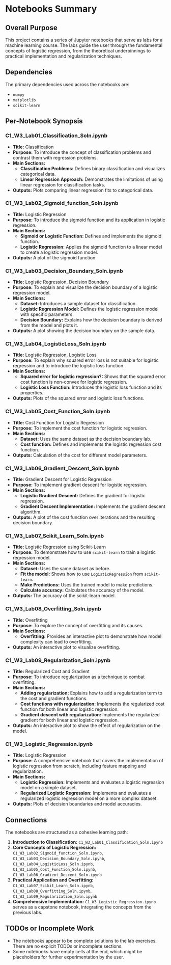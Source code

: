 # Notebooks Summary

## Overall Purpose

This project contains a series of Jupyter notebooks that serve as labs for a machine learning course. The labs guide the user through the fundamental concepts of logistic regression, from the theoretical underpinnings to practical implementation and regularization techniques.

## Dependencies

The primary dependencies used across the notebooks are:
- `numpy`
- `matplotlib`
- `scikit-learn`

## Per-Notebook Synopsis

### C1_W3_Lab01_Classification_Soln.ipynb
- **Title:** Classification
- **Purpose:** To introduce the concept of classification problems and contrast them with regression problems.
- **Main Sections:**
    - **Classification Problems:** Defines binary classification and visualizes categorical data.
    - **Linear Regression Approach:** Demonstrates the limitations of using linear regression for classification tasks.
- **Outputs:** Plots comparing linear regression fits to categorical data.

### C1_W3_Lab02_Sigmoid_function_Soln.ipynb
- **Title:** Logistic Regression
- **Purpose:** To introduce the sigmoid function and its application in logistic regression.
- **Main Sections:**
    - **Sigmoid or Logistic Function:** Defines and implements the sigmoid function.
    - **Logistic Regression:** Applies the sigmoid function to a linear model to create a logistic regression model.
- **Outputs:** A plot of the sigmoid function.

### C1_W3_Lab03_Decision_Boundary_Soln.ipynb
- **Title:** Logistic Regression, Decision Boundary
- **Purpose:** To explain and visualize the decision boundary of a logistic regression model.
- **Main Sections:**
    - **Dataset:** Introduces a sample dataset for classification.
    - **Logistic Regression Model:** Defines the logistic regression model with specific parameters.
    - **Decision Boundary:** Explains how the decision boundary is derived from the model and plots it.
- **Outputs:** A plot showing the decision boundary on the sample data.

### C1_W3_Lab04_LogisticLoss_Soln.ipynb
- **Title:** Logistic Regression, Logistic Loss
- **Purpose:** To explain why squared error loss is not suitable for logistic regression and to introduce the logistic loss function.
- **Main Sections:**
    - **Squared error for logistic regression?:** Shows that the squared error cost function is non-convex for logistic regression.
    - **Logistic Loss Function:** Introduces the logistic loss function and its properties.
- **Outputs:** Plots of the squared error and logistic loss functions.

### C1_W3_Lab05_Cost_Function_Soln.ipynb
- **Title:** Cost Function for Logistic Regression
- **Purpose:** To implement the cost function for logistic regression.
- **Main Sections:**
    - **Dataset:** Uses the same dataset as the decision boundary lab.
    - **Cost function:** Defines and implements the logistic regression cost function.
- **Outputs:** Calculation of the cost for different model parameters.

### C1_W3_Lab06_Gradient_Descent_Soln.ipynb
- **Title:** Gradient Descent for Logistic Regression
- **Purpose:** To implement gradient descent for logistic regression.
- **Main Sections:**
    - **Logistic Gradient Descent:** Defines the gradient for logistic regression.
    - **Gradient Descent Implementation:** Implements the gradient descent algorithm.
- **Outputs:** A plot of the cost function over iterations and the resulting decision boundary.

### C1_W3_Lab07_Scikit_Learn_Soln.ipynb
- **Title:** Logistic Regression using Scikit-Learn
- **Purpose:** To demonstrate how to use `scikit-learn` to train a logistic regression model.
- **Main Sections:**
    - **Dataset:** Uses the same dataset as before.
    - **Fit the model:** Shows how to use `LogisticRegression` from `scikit-learn`.
    - **Make Predictions:** Uses the trained model to make predictions.
    - **Calculate accuracy:** Calculates the accuracy of the model.
- **Outputs:** The accuracy of the scikit-learn model.

### C1_W3_Lab08_Overfitting_Soln.ipynb
- **Title:** Overfitting
- **Purpose:** To explore the concept of overfitting and its causes.
- **Main Sections:**
    - **Overfitting:** Provides an interactive plot to demonstrate how model complexity can lead to overfitting.
- **Outputs:** An interactive plot to visualize overfitting.

### C1_W3_Lab09_Regularization_Soln.ipynb
- **Title:** Regularized Cost and Gradient
- **Purpose:** To introduce regularization as a technique to combat overfitting.
- **Main Sections:**
    - **Adding regularization:** Explains how to add a regularization term to the cost and gradient functions.
    - **Cost functions with regularization:** Implements the regularized cost function for both linear and logistic regression.
    - **Gradient descent with regularization:** Implements the regularized gradient for both linear and logistic regression.
- **Outputs:** An interactive plot to show the effect of regularization on the model.

### C1_W3_Logistic_Regression.ipynb
- **Title:** Logistic Regression
- **Purpose:** A comprehensive notebook that covers the implementation of logistic regression from scratch, including feature mapping and regularization.
- **Main Sections:**
    - **Logistic Regression:** Implements and evaluates a logistic regression model on a simple dataset.
    - **Regularized Logistic Regression:** Implements and evaluates a regularized logistic regression model on a more complex dataset.
- **Outputs:** Plots of decision boundaries and model accuracies.

## Connections

The notebooks are structured as a cohesive learning path:
1.  **Introduction to Classification:** `C1_W3_Lab01_Classification_Soln.ipynb`
2.  **Core Concepts of Logistic Regression:** `C1_W3_Lab02_Sigmoid_function_Soln.ipynb`, `C1_W3_Lab03_Decision_Boundary_Soln.ipynb`, `C1_W3_Lab04_LogisticLoss_Soln.ipynb`, `C1_W3_Lab05_Cost_Function_Soln.ipynb`, `C1_W3_Lab06_Gradient_Descent_Soln.ipynb`
3.  **Practical Application and Overfitting:** `C1_W3_Lab07_Scikit_Learn_Soln.ipynb`, `C1_W3_Lab08_Overfitting_Soln.ipynb`, `C1_W3_Lab09_Regularization_Soln.ipynb`
4.  **Comprehensive Implementation:** `C1_W3_Logistic_Regression.ipynb` serves as a capstone notebook, integrating the concepts from the previous labs.

## TODOs or Incomplete Work

- The notebooks appear to be complete solutions to the lab exercises. There are no explicit TODOs or incomplete sections.
- Some notebooks have empty cells at the end, which might be placeholders for further experimentation by the user.
